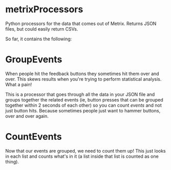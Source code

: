 # metrixProcessors
Python processors for the data that comes out of Metrix. Returns JSON files, but could easily return CSVs. 

So far, it contains the following:

GroupEvents
============
When people hit the feedback buttons they sometimes hit them over and over. This skews results when you're trying to perform statistical analysis. What a pain!

This is a processor that goes through all the data in your JSON file and groups together the related events (ie, button presses that can be grouped together within 2 seconds of each other) so you can count *events* and not just button hits. Because sometimes people just want to hammer buttons, over and over again.

CountEvents
============
Now that our events are grouped, we need to count them up! This just looks in each list and counts what's in it (a list inside that list is counted as one thing).
